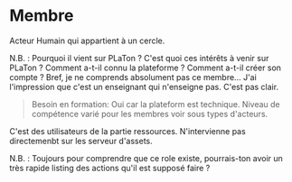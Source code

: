  
# Membre  

Acteur Humain qui appartient à un cercle. 

N.B. : Pourquoi il vient sur PLaTon ? C'est quoi ces intérêts à venir sur PLaTon ? Comment a-t-il connu la plateforme ? Comment a-t-il créer son compte ? Bref, je ne comprends absolument pas ce membre... J'ai l'impression que c'est un enseignant qui n'enseigne pas. C'est pas clair.

> Besoin en formation: Oui car la plateform est technique.
> Niveau de compétence varié pour les membres voir sous types d'acteurs.

C'est des utilisateurs de la partie ressources. N'intervienne pas directemenbt sur les serveur d'assets.

N.B. : Toujours pour comprendre que ce role existe, pourrais-ton avoir un très rapide listing des actions qu'il est supposé faire ?
